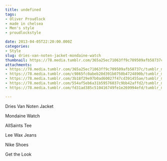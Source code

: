 ```yaml
---
title: undefined
tags:
- Oliver Proudlock
- made in chelsea
- Men's style
- proudlockstyle

date: 2013-04-05T22:20:00.000Z
categories:
- Style
slug: dries-van-noten-jacket-mondaine-watch
thumbnail: https://78.media.tumblr.com/365a25ec71063ff9c709509afb58737c/tumblr_mkszdhdDi01rhrm24o1_540.jpg
attachments:
- https://78.media.tumblr.com/365a25ec71063ff9c709509afb58737c/tumblr_mkszdhdDi01rhrm24o1_1280.jpg
- https://78.media.tumblr.com/c9865fc0abeb20d391b0750b4724890b/tumblr_mkszdhdDi01rhrm24o2_r1_1280.jpg
- https://78.media.tumblr.com/3b18f29e97b0ad60027f47cd391455ae/tumblr_mkszdhdDi01rhrm24o3_r1_1280.jpg
- https://78.media.tumblr.com/554af5eb6a31b59576037c9bb42affd2/tumblr_mkszdhdDi01rhrm24o4_r1_1280.jpg
- https://78.media.tumblr.com/fd31ad385c510416749fe1e269994efd/tumblr_mkszdhdDi01rhrm24o5_r1_1280.jpg

---
```


Dries Van Noten Jacket 

  Mondaine Watch 

  AllSaints Tee 

  Lee Wax Jeans 

  Nike Shoes 

Get the Look
